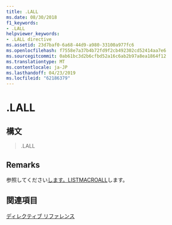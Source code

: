 ```yaml
---
title: .LALL
ms.date: 08/30/2018
f1_keywords:
- .LALL
helpviewer_keywords:
- .LALL directive
ms.assetid: 23d7baf0-6a68-44d9-a980-33100a977fc6
ms.openlocfilehash: f7558e7a37b4b72fd9f2cb492302cd52414aa7e6
ms.sourcegitcommit: 0ab61bc3d2b6cfbd52a16c6ab2b97a8ea1864f12
ms.translationtype: MT
ms.contentlocale: ja-JP
ms.lasthandoff: 04/23/2019
ms.locfileid: "62186379"
---
```

# <a name="lall"></a>.LALL

## <a name="syntax"></a>構文

> .LALL

## <a name="remarks"></a>Remarks

参照してください[します。LISTMACROALL](../../assembler/masm/dot-listmacroall.md)します。

## <a name="see-also"></a>関連項目

[ディレクティブ リファレンス](../../assembler/masm/directives-reference.md)<br/>